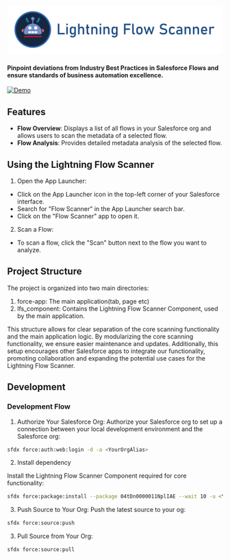  [![Lightning Flow Scanner](media/banner.png)](https://github.com/Lightning-Flow-Scanner)

#### Pinpoint deviations from Industry Best Practices in Salesforce Flows and ensure standards of business automation excellence.

 [![Demo](media/lfsapp.gif)](https://github.com/Lightning-Flow-Scanner)

## Features

- **Flow Overview**: Displays a list of all flows in your Salesforce org and allows users to scan the metadata of a selected flow.
- **Flow Analysis**: Provides detailed metadata analysis of the selected flow.

## Using the Lightning Flow Scanner

1) Open the App Launcher:
- Click on the App Launcher icon in the top-left corner of your Salesforce interface.
- Search for "Flow Scanner" in the App Launcher search bar.
- Click on the "Flow Scanner" app to open it.

2) Scan a Flow:
- To scan a flow, click the "Scan" button next to the flow you want to analyze.

## Project Structure

The project is organized into two main directories:

1) force-app: The main application(tab, page etc)
2) lfs_component: Contains the Lightning Flow Scanner Component, used by the main application.

This structure allows for clear separation of the core scanning functionality and the main application logic. By modularizing the core scanning functionality, we ensure easier maintenance and updates. Additionally, this setup encourages other Salesforce apps to integrate our functionality, promoting collaboration and expanding the potential use cases for the Lightning Flow Scanner.

## Development

### Development Flow

1) Authorize Your Salesforce Org:
Authorize your Salesforce org to set up a connection between your local development environment and the Salesforce org:

```sh
sfdx force:auth:web:login -d -a <YourOrgAlias>
```

2) Install dependency

Install the Lightning Flow Scanner Component required for core functionality:

```sh
sfdx force:package:install --package 04tDn0000011NplIAE --wait 10 -u <YourOrgAlias>
```

3) Push Source to Your Org:
Push the latest source to your og:

```sh
sfdx force:source:push
```

3) Pull Source from Your Org:
```sh
sfdx force:source:pull
```
